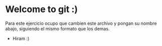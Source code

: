 # Welcome to git :)

Para este ejercicio ocupo que cambien este archivo y pongan su nombre abajo, siguiendo el mismo
formato que los demas.

 - Hiram :)
